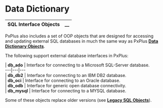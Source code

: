 # Data Dictionary  
  
**SQL Interface Objects** |  **__**  
---|---  
  
PxPlus also includes a set of OOP objects that are designed for accessing and updating external SQL databases in much the same way as PxPlus **[Data Dictionary Objects](../Data%20Dictionary%20Objects/Overview.md)**.

The following support external database interfaces in PxPlus:

|  **db_ado** |  Interface for connecting to a Microsoft SQL-Server database.  
---|---|---  
|  **db_db2** |  Interface for connecting to an IBM DB2 database.  
|  **db_oci** |  Interface for connecting to an Oracle database.  
|  **db_odb** |  Interface for generic open database connectivity.  
|  **db_mysql** |  Interface for connecting to a MYSQL database.  
  
Some of these objects replace older versions (see **[Legacy SQL Objects](Legacy%20SQL%20Objects.md)**).
